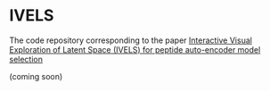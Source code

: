 # IVELS
The code repository corresponding to the paper [Interactive Visual Exploration of Latent Space (IVELS) for peptide auto-encoder model selection](https://openreview.net/forum?id=Hkl8EILFdN)

(coming soon)
